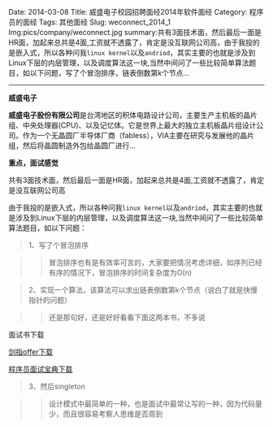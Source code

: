 Date: 2014-03-08
Title: 威盛电子校园招聘面经2014年软件面经
Category: 程序员的面经
Tags: 其他面经
Slug: weconnect_2014_1
Img:pics/company/weconnect.jpg
summary:共有3面技术面，然后最后一面是HR面，加起来总共是4面,工资就不透露了，肯定是没互联网公司高，由于我投的是嵌入式，所以各种问我`linux kernel`以及`andriod`，其实主要的也就是涉及到Linux下层的内层管理，以及调度算法这一块,当然中间问了一些比较简单算法题目，如以下问题，写了个冒泡排序，链表倒数第k个节点...

----------

**威盛电子**

**威盛电子股份有限公司**是台湾地区的积体电路设计公司，主要生产主机板的晶片组、中央处理器(CPU)、以及记忆体。它是世界上最大的独立主机板晶片组设计公司。作为一个无晶圆厂半导体厂商（fabless），VIA主要在研究与发展他的晶片组，然后将晶圆制造外包给晶圆厂进行...

**重点，面试感觉**

共有3面技术面，然后最后一面是HR面，加起来总共是4面,工资就不透露了，肯定是没互联网公司高

由于我投的是嵌入式，所以各种问我`linux kernel`以及`andriod`，其实主要的也就是涉及到Linux下层的内层管理，以及调度算法这一块,当然中间问了一些比较简单算法题目，如以下问题：

>1、写了个冒泡排序

>>冒泡排序也有是有效率可言的，大家要把情况考虑详细，如序列已经有序的情况下，冒泡排序的时间复杂度为O(n)

>2、实现一个算法，该算法可以求出链表倒数第k个节点（说白了就是快慢指针的问题）

>>还是那句好，还是好好看看下面这两本书，不多说

面试书下载

><a href="http://www.yanyulin.info/pages/2014/03/offer.html" target="_blank">
剑指offer下载
</a>


><a href="http://www.yanyulin.info/pages/2014/02/pbaodian.html" target="_blank">
程序员面试宝典下载
</a>


>3、然后singleton

>>设计模式中最简单的一种，也是面试中最常让写的一种，因为代码量少，而且很容易考察人思维是否周到
